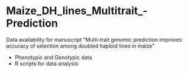# Maize_DH_lines_Multitrait_-Prediction
Data availability for manuscript "Multi-trait genomic prediction improves accuracy of selection among doubled haploid lines in maize"
- Phenotypic and Genotypic data
- R scripts for data analysis
